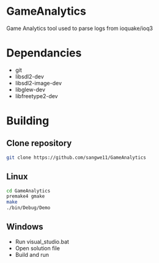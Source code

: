 # GameAnalytics
Game Analytics tool used to parse logs from ioquake/ioq3

# Dependancies
+ git
+ libsdl2-dev
+ libsdl2-image-dev
+ libglew-dev
+ libfreetype2-dev

# Building
## Clone repository
```bash
git clone https://github.com/sangwe11/GameAnalytics
```
## Linux
```bash
cd GameAnalytics
premake4 gmake
make
./bin/Debug/Demo
```

## Windows
+ Run visual_studio.bat
+ Open solution file
+ Build and run